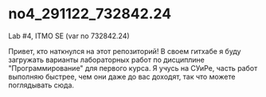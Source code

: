 # no4_291122_732842.24
Lab #4, ITMO SE (var no 732842.24)

Привет, кто наткнулся на этот репозиторий! В своем гитхабе я буду загружать варианты лабораторных работ по дисциплине "Программирование" для первого курса. Я учусь на СУиРе, часть работ выполняю быстрее, чем они даже до вас доходят, так что можете поглядывать сюда.
